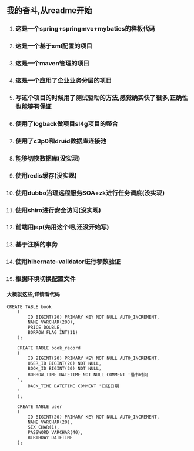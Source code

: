  ## 我的奋斗,从readme开始
1. ### 这是一个spring+springmvc+mybaties的样板代码
2. ### 这是一个基于xml配置的项目
3. ### 这是一个maven管理的项目
4. ### 这是一个应用了企业业务分层的项目
5. ### 写这个项目的时候用了测试驱动的方法,感觉确实快了很多,正确性也能够有保证
6. ### 使用了logback做项目sl4g项目的整合
7. ### 使用了c3p0和druid数据库连接池
8. ### 能够切换数据库(没实现)
9. ### 使用redis缓存(没实现)
10. ### 使用dubbo治理远程服务SOA+zk进行任务调度(没实现)
11. ### 使用shiro进行安全访问(没实现)
12. ### 前端用jsp(先用这个吧,还没开始写)
13. ### 基于注解的事务
14. ### 使用hibernate-validator进行参数验证
15. ### 根据环境切换配置文件

 #### 大概就这些,详情看代码
 
 ```
 CREATE TABLE book
     (
         ID BIGINT(20) PRIMARY KEY NOT NULL AUTO_INCREMENT,
         NAME VARCHAR(200),
         PRICE DOUBLE,
         BORROW_FLAG INT(11)
     );
     
     CREATE TABLE book_record
     (
         ID BIGINT(20) PRIMARY KEY NOT NULL AUTO_INCREMENT,
         USER_ID BIGINT(20) NOT NULL,
         BOOK_ID BIGINT(20) NOT NULL,
         BORROW_TIME DATETIME NOT NULL COMMENT '借书时间
     ',
         BACK_TIME DATETIME COMMENT '归还日期
     '
     );
     
     CREATE TABLE user
     (
         ID BIGINT(20) PRIMARY KEY NOT NULL AUTO_INCREMENT,
         NAME VARCHAR(20),
         SEX CHAR(1),
         PASSWORD VARCHAR(40),
         BIRTHDAY DATETIME
     );
 ```
 
 
 
